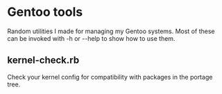 # Gentoo tools #

Random utilities I made for managing my Gentoo systems.
Most of these can be invoked with -h or --help to show how to use them.

## kernel-check.rb ##

Check your kernel config for compatibility with packages in the portage tree.
